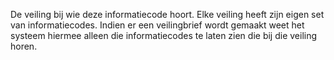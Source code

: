 De veiling bij wie deze informatiecode hoort. Elke veiling heeft zijn eigen set van informatiecodes. Indien er een veilingbrief wordt gemaakt weet het systeem hiermee alleen die informatiecodes te laten zien die bij die veiling horen.